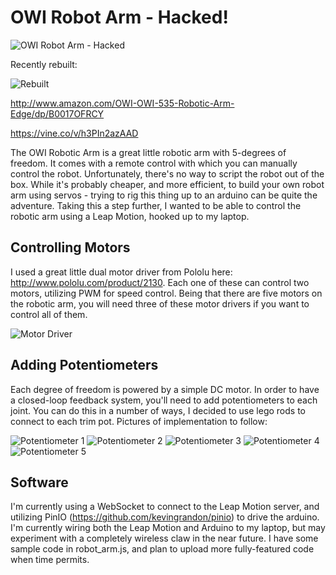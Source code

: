 # OWI Robot Arm - Hacked!

![OWI Robot Arm - Hacked](img/robot01.JPG)

Recently rebuilt:

![Rebuilt](img/robot02.jpg)

http://www.amazon.com/OWI-OWI-535-Robotic-Arm-Edge/dp/B0017OFRCY

https://vine.co/v/h3PIn2azAAD

The OWI Robotic Arm is a great little robotic arm with 5-degrees of freedom. It comes with a remote control with which you can manually control the robot. Unfortunately, there's no way to script the robot out of the box. While it's probably cheaper, and more efficient, to build your own robot arm using servos - trying to rig this thing up to an arduino can be quite the adventure. Taking this a step further, I wanted to be able to control the robotic arm using a Leap Motion, hooked up to my laptop.

## Controlling Motors

I used a great little dual motor driver from Pololu here: http://www.pololu.com/product/2130. Each one of these can control two motors, utilizing PWM for speed control. Being that there are five motors on the robotic arm, you will need three of these motor drivers if you want to control all of them.

![Motor Driver](img/motor-driver.JPG)

## Adding Potentiometers

Each degree of freedom is powered by a simple DC motor. In order to have a closed-loop feedback system, you'll need to add potentiometers to each joint. You can do this in a number of ways, I decided to use lego rods to connect to each trim pot. Pictures of implementation to follow:

![Potentiometer 1](img/pot-1.JPG)
![Potentiometer 2](img/pot-2.JPG)
![Potentiometer 3](img/pot-3.JPG)
![Potentiometer 4](img/pot-4.JPG)
![Potentiometer 5](img/pot-5.JPG)

## Software

I'm currently using a WebSocket to connect to the Leap Motion server, and utilizing PinIO (https://github.com/kevingrandon/pinio) to drive the arduino. I'm currently wiring both the Leap Motion and Arduino to my laptop, but may experiment with a completely wireless claw in the near future. I have some sample code in robot_arm.js, and plan to upload more fully-featured code when time permits.